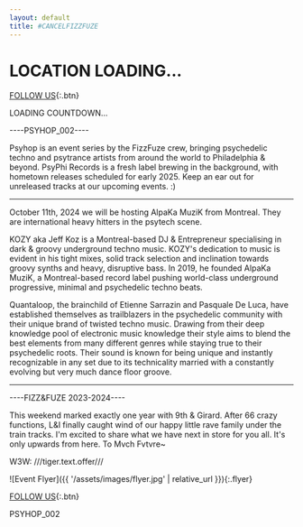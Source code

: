 ```yaml
---
layout: default
title: #CANCELFIZZFUZE
---
```


# LOCATION LOADING...

[FOLLOW US](https://www.instagram.com/fizzfuze?igsh=MXJkbzg1cHR5Z3c2Mw==){:.btn}

<div id="countdown">LOADING COUNTDOWN...</div>

----PSYHOP_002----

Psyhop is an event series by the FizzFuze crew, bringing psychedelic techno and psytrance artists from around the world to Philadelphia & beyond. PsyPhi Records is a fresh label brewing in the background, with hometown releases scheduled for early 2025. Keep an ear out for unreleased tracks at our upcoming events. :)
_____________________________________________________________________________________________________________________________________________________________________________________________

October 11th, 2024 we will be hosting AlpaKa MuziK from Montreal. They are international heavy hitters in the psytech scene.

KOZY aka Jeff Koz is a Montreal-based DJ & Entrepreneur specialising in dark & groovy underground techno music. KOZY's dedication to music is evident in his tight mixes, solid track selection and inclination towards groovy synths and heavy, disruptive bass. In 2019, he founded AlpaKa MuziK, a Montreal-based record label pushing world-class underground progressive, minimal and psychedelic techno beats.

Quantaloop, the brainchild of Etienne Sarrazin and Pasquale De Luca, have
established themselves as trailblazers in the psychedelic community with their
unique brand of twisted techno music. Drawing from their deep knowledge pool
of electronic music knowledge their style aims to blend the best elements from
many different genres while staying true to their psychedelic roots. Their sound is
known for being unique and instantly recognizable in any set due to its
technicality married with a constantly evolving but very much dance floor groove.

_________________________________________________________________________________________________________________________________________________________________________________________________________________________________________________________________________________________________________________________________________________________________________________________________________________________________________


----FIZZ&FUZE 2023-2024----

This weekend marked exactly one year with 9th & Girard. After 66 crazy functions, L&I finally caught wind of our happy little rave family under the train tracks. I'm excited to share what we have next in store for you all. It's only upwards from here. To Mvch Fvtvre~

W3W: ///tiger.text.offer///

![Event Flyer]({{ '/assets/images/flyer.jpg' | relative_url }}){:.flyer}

[FOLLOW US]([(https://www.instagram.com/fizzfuze?igsh=MXJkbzg1cHR5Z3c2Mw==)]){:.btn}

<p class="anniversary">PSYHOP_002</p>
